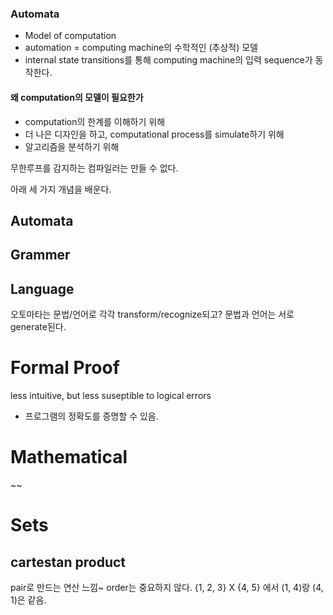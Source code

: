 ### Automata
- Model of computation
- automation 
	= computing machine의 수학적인 (추상적) 모델 
- internal state transitions를 통해 computing machine의 입력 sequence가 동작한다.

#### 왜 computation의 모델이 필요한가
- computation의 한계를 이해하기 위해
- 더 나은 디자인을 하고, computational process를 simulate하기 위해
- 알고리즘을 분석하기 위해

무한루프를 감지하는 컴파일러는 만들 수 없다.


아래 세 가지 개념을 배운다.
## Automata
## Grammer
## Language

오토마타는 문법/언어로 각각 transform/recognize되고?
문법과 언어는 서로 generate된다.

# Formal Proof
less intuitive, but less suseptible to logical errors
- 프로그램의 정확도를 증명할 수 있음.
# Mathematical 
~~


# Sets
## cartestan product
pair로 만드는 연산 느낌~
order는 중요하지 않다. {1, 2, 3} X {4, 5} 에서 (1, 4)랑 (4, 1)은 같음.


